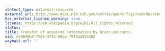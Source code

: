 ```yaml
---
content_type: external-resource
external_url: http://www.ncbi.nlm.nih.gov/entrez/query.fcgi?cmd=Retrieve&db=PubMed&dopt=Citation&list_uids=6032863
has_external_license_warning: true
license: https://en.wikipedia.org/wiki/All_rights_reserved
status: ''
title: Transfer of acquired information by brain extracts
uid: ae4048b0-7596-4f43-b0da-f9f3a2055d82
wayback_url: ''
---
```

